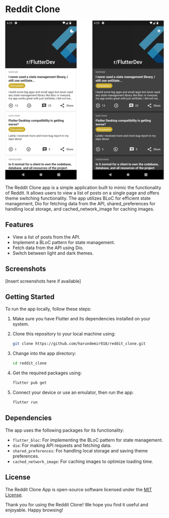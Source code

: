 # Reddit Clone

![Screenshot 1](screens/1.png)

The Reddit Clone app is a simple application built to mimic the functionality of Reddit. It allows users to view a list of posts on a single page and offers theme switching functionality. The app utilizes BLoC for efficient state management, Dio for fetching data from the API, shared_preferences for handling local storage, and cached_network_image for caching images.

## Features

- View a list of posts from the API.
- Implement a BLoC pattern for state management.
- Fetch data from the API using Dio.
- Switch between light and dark themes.

## Screenshots

[Insert screenshots here if available]

## Getting Started

To run the app locally, follow these steps:

1. Make sure you have Flutter and its dependencies installed on your system.
2. Clone this repository to your local machine using:

   ```bash
   git clone https://github.com/harundemir918/reddit_clone.git
   ```

3. Change into the app directory:

   ```bash
   cd reddit_clone
   ```

4. Get the required packages using:

   ```bash
   flutter pub get
   ```

5. Connect your device or use an emulator, then run the app:

   ```bash
   flutter run
   ```

## Dependencies

The app uses the following packages for its functionality:

- `flutter_bloc`: For implementing the BLoC pattern for state management.
- `dio`: For making API requests and fetching data.
- `shared_preferences`: For handling local storage and saving theme preferences.
- `cached_network_image`: For caching images to optimize loading time.

## License

The Reddit Clone App is open-source software licensed under the [MIT License](LICENSE).

Thank you for using the Reddit Clone! We hope you find it useful and enjoyable. Happy browsing!